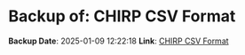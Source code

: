 # Backup of: CHIRP CSV Format

**Backup Date**: 2025-01-09 12:22:18
**Link**: [CHIRP CSV Format](https://przemienniki.eu/eksport-danych/chirp/?band=70cm,2m&status=working,testing)
